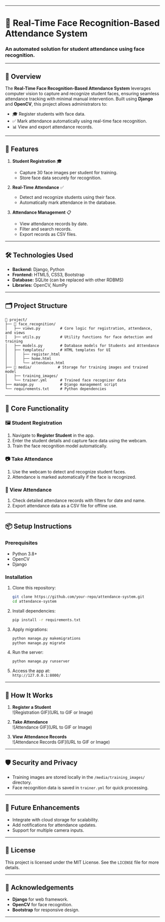 
---

# 📸 **Real-Time Face Recognition-Based Attendance System**  
### An automated solution for student attendance using face recognition.  

---

## 🌟 **Overview**  
The **Real-Time Face Recognition-Based Attendance System** leverages computer vision to capture and recognize student faces, ensuring seamless attendance tracking with minimal manual intervention. Built using **Django** and **OpenCV**, this project allows administrators to:  
- 🎓 Register students with face data.  
- ✅ Mark attendance automatically using real-time face recognition.  
- 📊 View and export attendance records.  

---

## 🚀 **Features**  
1. **Student Registration** 🎓  
   - Capture 30 face images per student for training.  
   - Store face data securely for recognition.  

2. **Real-Time Attendance** ✅  
   - Detect and recognize students using their face.  
   - Automatically mark attendance in the database.  

3. **Attendance Management** 📋  
   - View attendance records by date.  
   - Filter and search records.  
   - Export records as CSV files.  

---

## 🛠️ **Technologies Used**  
- **Backend:** Django, Python  
- **Frontend:** HTML5, CSS3, Bootstrap  
- **Database:** SQLite (can be replaced with other RDBMS)  
- **Libraries:** OpenCV, NumPy  

---

## 🗂️ **Project Structure**  
```plaintext
📁 project/
├── 📁 face_recognition/
│   ├── views.py         # Core logic for registration, attendance, and views
│   ├── utils.py         # Utility functions for face detection and training
│   ├── models.py        # Database models for Students and Attendance
│   ├── templates/       # HTML templates for UI
│   │   ├── register.html
│   │   ├── home.html
│   │   └── attendance.html
├── 📁 media/            # Storage for training images and trained model
│   ├── training_images/ 
│   └── trainer.yml      # Trained face recognizer data
├── manage.py            # Django management script
└── requirements.txt     # Python dependencies
```

---

## 🎯 **Core Functionality**  

### 🖼️ **Student Registration**  
1. Navigate to **Register Student** in the app.  
2. Enter the student details and capture face data using the webcam.  
3. Train the face recognition model automatically.  

### 📷 **Take Attendance**  
1. Use the webcam to detect and recognize student faces.  
2. Attendance is marked automatically if the face is recognized.  

### 📑 **View Attendance**  
1. Check detailed attendance records with filters for date and name.  
2. Export attendance data as a CSV file for offline use.  

---

## 📦 **Setup Instructions**  

### Prerequisites  
- Python 3.8+  
- OpenCV  
- Django  

### Installation  
1. Clone this repository:  
   ```bash
   git clone https://github.com/your-repo/attendance-system.git
   cd attendance-system
   ```

2. Install dependencies:  
   ```bash
   pip install -r requirements.txt
   ```

3. Apply migrations:  
   ```bash
   python manage.py makemigrations
   python manage.py migrate
   ```

4. Run the server:  
   ```bash
   python manage.py runserver
   ```

5. Access the app at:  
   `http://127.0.0.1:8000/`  

---

## 🎥 **How It Works**  

1. **Register a Student**  
   ![Registration GIF](URL to GIF or Image)

2. **Take Attendance**  
   ![Attendance GIF](URL to GIF or Image)

3. **View Attendance Records**  
   ![Attendance Records GIF](URL to GIF or Image)

---

## 🛡️ **Security and Privacy**  
- Training images are stored locally in the `/media/training_images/` directory.  
- Face recognition data is saved in `trainer.yml` for quick processing.  

---

## 📝 **Future Enhancements**  
- Integrate with cloud storage for scalability.  
- Add notifications for attendance updates.  
- Support for multiple camera inputs.   

---

## 📜 **License**  
This project is licensed under the MIT License. See the `LICENSE` file for more details.  

---

## 🙌 **Acknowledgements**  
- **Django** for web framework.  
- **OpenCV** for face recognition.  
- **Bootstrap** for responsive design.   

--- 
